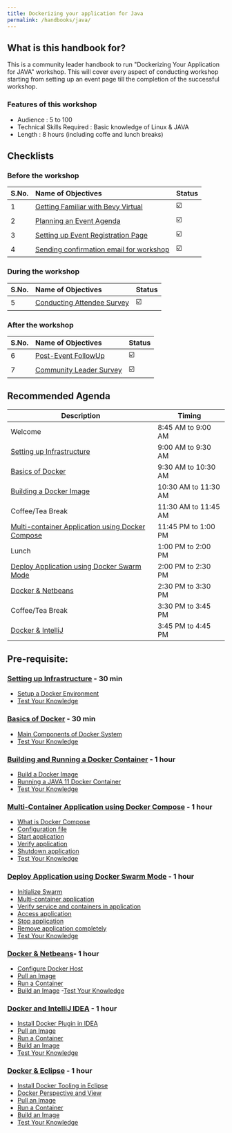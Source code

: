 ```yaml
---
title: Dockerizing your application for Java 
permalink: /handbooks/java/
---
```


## What is this handbook for?

This is a community leader handbook to run "Dockerizing Your Application for JAVA" workshop. This will cover every aspect of conducting workshop starting from setting up an event page till the completion of the successful workshop. 

### Features of this workshop

- Audience : 5 to 100
- Technical Skills Required : Basic knowledge of Linux & JAVA
- Length : 8 hours (including coffe and lunch breaks)


## Checklists 

### Before the workshop

S.No. | Name of Objectives | Status | 
:------------ | :-------------| :-------------|
1 | [Getting Familiar with Bevy Virtual](/housekeeping/virtual/README.md) |  ☑️ |
2 | [Planning an Event Agenda](/housekeeping/plan-an-event-agenda/README.md) |  ☑️ |
3 | [Setting up Event Registration Page](/housekeeping/event/README.md) | ☑️ |
4 | [Sending confirmation email for workshop](/housekeeping/email/README.md) |  ☑️ |


### During the workshop

S.No. | Name of Objectives | Status | 
:------------ | :-------------| :-------------|
5 | [Conducting Attendee Survey](/housekeeping/attendeesurvey/README.md) |  ☑️ |


### After the workshop

S.No. | Name of Objectives | Status | 
:------------ | :-------------| :-------------|
6 | [Post-Event FollowUp](/housekeeping/postevent/README.md) |  ☑️ |
7 | [Community Leader Survey](/housekeeping/clsurvey/README.md)  |  ☑️ |



## Recommended Agenda


| Description | Timing |
| --- | --- |
| Welcome | 8:45 AM to 9:00 AM |
| [Setting up Infrastructure](#setting-up-infrastructure---30-min) | 9:00 AM to 9:30 AM |
| [Basics of Docker](#basics-of-docker---30-min) | 9:30 AM to 10:30 AM |
| [Building a Docker Image](#building-and-running-a-docker-container---1-hour) | 10:30 AM to 11:30 AM |
| Coffee/Tea Break | 11:30 AM to 11:45 AM |
| [Multi-container Application using Docker Compose](#multi-container-application-using-docker-compose---1-hour) | 11:45 PM to 1:00 PM|
| Lunch | 1:00 PM to 2:00 PM |
| [Deploy Application using Docker Swarm Mode](#deploy-application-using-docker-swarm-mode---1-hour) | 2:00 PM to 2:30 PM |
| [Docker & Netbeans](#docker--netbeans--1-hour) | 2:30 PM to 3:30 PM |
| Coffee/Tea Break | 3:30 PM to 3:45 PM |
| [Docker & IntelliJ](#docker-and-intellij-idea---1-hour) | 3:45 PM to 4:45 PM |




## Pre-requisite:

### [Setting up Infrastructure](#setting-up-infrastructure) - 30 min

- [Setup a Docker Environment](/chapters/chap01/setup.md)
- [Test Your Knowledge](infra/quiz1/README.md)


### [Basics of Docker](#basics-of-docker) - 30 min
- [Main Components of Docker System](/docker/components/README.md)
- [Test Your Knowledge](/docker/infra/quiz2/README.md)


### [Building and Running a Docker Container](#building-and-running-a-docker-container) - 1 hour
 - [Build a Docker Image](/docker/docker-image/README.md)
 - [Running a JAVA 11 Docker Container](/docker/docker-image-java/README.md)
 - [Test Your Knowledge](/docker/quiz3/README.md)


### [Multi-Container Application using Docker Compose](#multi-container-application-using-docker-compose) - 1 hour
- [What is Docker Compose](/compose/what-is-docker-compose/README.md)
- [Configuration file](/compose/configuration/README.md)
- [Start application](/compose/start/README.md)
- [Verify application](/compose/verify/README.md)
- [Shutdown application](/compose/shutdown/README.md)
- [Test Your Knowledge](/compose/quiz4/README.md)

### [Deploy Application using Docker Swarm Mode](#deploy-application-using-docker-swarm-mode) - 1 hour
- [Initialize Swarm](/swarm/initialize-swarm/README.md)
- [Multi-container application](/swarm/multicontainer/README.md)
- [Verify service and containers in application](/swarm/verify//README.md)
- [Access application](/swarm/access/README.md)
- [Stop application](/swarm/stop-/README.md)
- [Remove application completely](/swarm/remove/README.md)
- [Test Your Knowledge](/swarm/quiz5/README.md)


### [Docker & Netbeans](#docker-and-netbeans)- 1 hour
- [Configure Docker Host](/netbeans/configure/README.md)
- [Pull an Image](/netbeans/pull/README.md)
- [Run a Container](/netbeans/run/README.md)
- [Build an Image](/netbeans/build/README.md)
 -[Test Your Knowledge](/netbeans/quiz6/README.md)


### [Docker and IntelliJ IDEA](docker-and-intelliJ) - 1 hour
- [Install Docker Plugin in IDEA](/intellij/install-docker-plugin/README.md)
- [Pull an Image](/intellij/pull/README.md)
- [Run a Container](/intellij/run/README.md)
- [Build an Image](/intellij/build/README.md)
- [Test Your Knowledge](/intellij/quiz7/README.md)

### [Docker & Eclipse](#docker-and-eclipse) - 1 hour
- [Install Docker Tooling in Eclipse](/eclipse/install/README.md)
- [Docker Perspective and View](/eclipse/docker/README.md)
- [Pull an Image](/eclipse/pull/README.md)
- [Run a Container](/eclipse/run/README.md)
- [Build an Image](/eclipse/build/README.md)
- [Test Your Knowledge](/eclipse/quiz8/README.md)



